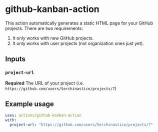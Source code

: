 # github-kanban-action

This action automatically generates a static HTML page for your GitHub projects. There are two requirements:

1. It only works with new GitHub projects.
2. It only works with user projects (not organization ones just yet).

## Inputs

### `project-url`

**Required** The URL of your project (i.e. `https://github.com/users/Serchinastico/projects/7`)

## Example usage

```yaml
uses: actions/github-kanban-action
with:
  project-url: "https://github.com/users/Serchinastico/projects/7"
```
